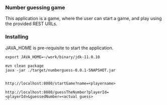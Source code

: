 ### Number guessing game
This application is a game, where the user can start a game, and play using the provided REST URLs.

### Installing

JAVA_HOME is  pre-requisite to start the application.


```
export JAVA_HOME=~/work/binary/jdk-11.0.10

mvn clean package
java -jar ./target/numberguess-0.0.1-SNAPSHOT.jar


http://localhost:8080/startGame?name=<playername>

http://localhost:8080/guessTheNumber?playerId=<playerId>&guessedNumber=<actual guess>
``